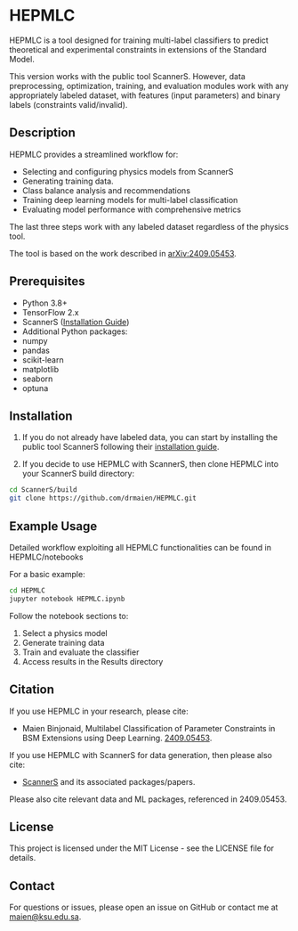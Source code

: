 # HEPMLC 

HEPMLC is a tool designed for training multi-label classifiers to predict theoretical and experimental constraints in extensions of the Standard Model. 

This version works with the public tool ScannerS. However, data preprocessing, optimization, training, and evaluation modules work with any appropriately labeled dataset, with features (input parameters) and binary labels (constraints valid/invalid).

## Description

HEPMLC provides a streamlined workflow for:
- Selecting and configuring physics models from ScannerS
- Generating training data.
- Class balance analysis and recommendations 
- Training deep learning models for multi-label classification
- Evaluating model performance with comprehensive metrics

The last three steps work with any labeled dataset regardless of the physics tool.

The tool is based on the work described in [arXiv:2409.05453](https://arxiv.org/abs/2409.05453).

## Prerequisites

- Python 3.8+
- TensorFlow 2.x
- ScannerS ([Installation Guide](https://gitlab.com/jonaswittbrodt/ScannerS))
- Additional Python packages:
 - numpy
 - pandas
 - scikit-learn 
 - matplotlib
 - seaborn
 - optuna

## Installation

1. If you do not already have labeled data, you can start by installing the public tool ScannerS following their [installation guide](https://gitlab.com/jonaswittbrodt/ScannerS).

2. If you decide to use HEPMLC with ScannerS, then clone HEPMLC into your ScannerS build directory:
```bash
cd ScannerS/build
git clone https://github.com/drmaien/HEPMLC.git
```

## Example Usage
Detailed workflow exploiting all HEPMLC functionalities can be found in HEPMLC/notebooks

For a basic example:
```bash
cd HEPMLC
jupyter notebook HEPMLC.ipynb 
```

Follow the notebook sections to:
1. Select a physics model
2. Generate training data
3. Train and evaluate the classifier
4. Access results in the Results directory

## Citation
If you use HEPMLC in your research, please cite:
- Maien Binjonaid, Multilabel Classification of Parameter Constraints in BSM Extensions using Deep Learning. [2409.05453]( 	
https://doi.org/10.48550/arXiv.2409.05453).

If you use HEPMLC with ScannerS for data generation, then please also cite:
- [ScannerS](https://gitlab.com/jonaswittbrodt/ScannerS) and its associated packages/papers. 

Please also cite relevant data and ML packages, referenced in 2409.05453.

## License
This project is licensed under the MIT License - see the LICENSE file for details.

## Contact
For questions or issues, please open an issue on GitHub or contact me at maien@ksu.edu.sa.
